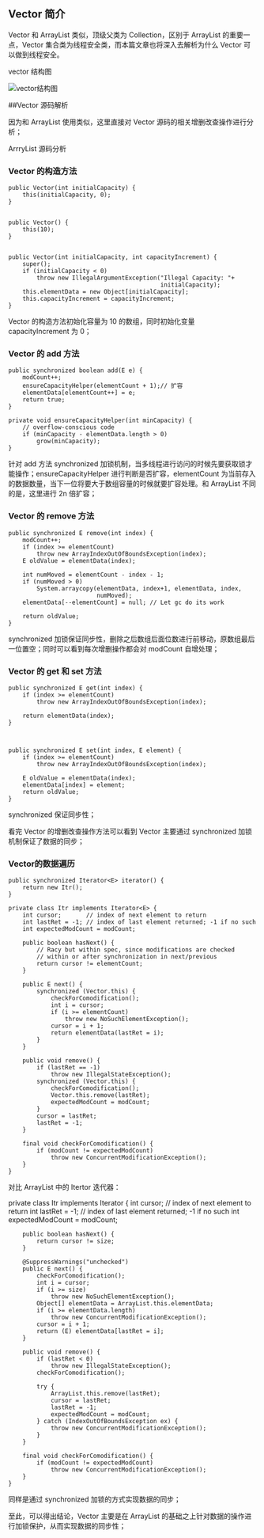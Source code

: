 ## Vector 简介
 Vector 和 ArrayList 类似，顶级父类为 Collection，区别于 ArrayList 的重要一点，Vector 集合类为线程安全类，而本篇文章也将深入去解析为什么 Vector 可以做到线程安全。



vector 结构图

![vector结构图](https://github.com/harusty/image/blob/master/java/vector/vector.png)

##Vector 源码解析

因为和 ArrayList 使用类似，这里直接对 Vector 源码的相关增删改查操作进行分析；


ArrryList 源码分析

### Vector 的构造方法

    public Vector(int initialCapacity) {
        this(initialCapacity, 0);
    }


    public Vector() {
        this(10);
    }


    public Vector(int initialCapacity, int capacityIncrement) {
        super();
        if (initialCapacity < 0)
            throw new IllegalArgumentException("Illegal Capacity: "+
                                               initialCapacity);
        this.elementData = new Object[initialCapacity];
        this.capacityIncrement = capacityIncrement;
    }

Vector 的构造方法初始化容量为 10 的数组，同时初始化变量 capacityIncrement 为 0；

### Vector 的 add 方法

    public synchronized boolean add(E e) {
        modCount++;
        ensureCapacityHelper(elementCount + 1);// 扩容
        elementData[elementCount++] = e;
        return true;
    }

    private void ensureCapacityHelper(int minCapacity) {
        // overflow-conscious code
        if (minCapacity - elementData.length > 0)
            grow(minCapacity);
    }

针对 add 方法 synchronized 加锁机制，当多线程进行访问的时候先要获取锁才能操作；ensureCapacityHelper 进行判断是否扩容，elementCount 为当前存入的数据数量，当下一位将要大于数组容量的时候就要扩容处理。和 ArrayList 不同的是，这里进行 2n 倍扩容；

### Vector 的 remove 方法

    public synchronized E remove(int index) {
        modCount++;
        if (index >= elementCount)
            throw new ArrayIndexOutOfBoundsException(index);
        E oldValue = elementData(index);

        int numMoved = elementCount - index - 1;
        if (numMoved > 0)
            System.arraycopy(elementData, index+1, elementData, index,
                             numMoved);
        elementData[--elementCount] = null; // Let gc do its work

        return oldValue;
    }

synchronized 加锁保证同步性，删除之后数组后面位数进行前移动，原数组最后一位置空；同时可以看到每次增删操作都会对 modCount 自增处理；

### Vector 的 get 和 set 方法

    public synchronized E get(int index) {
        if (index >= elementCount)
            throw new ArrayIndexOutOfBoundsException(index);

        return elementData(index);
    }



    public synchronized E set(int index, E element) {
        if (index >= elementCount)
            throw new ArrayIndexOutOfBoundsException(index);

        E oldValue = elementData(index);
        elementData[index] = element;
        return oldValue;
    }

synchronized 保证同步性；

看完 Vector 的增删改查操作方法可以看到 Vector 主要通过 synchronized 加锁机制保证了数据的同步；

### Vector的数据遍历

    public synchronized Iterator<E> iterator() {
        return new Itr();
    }

    private class Itr implements Iterator<E> {
        int cursor;       // index of next element to return
        int lastRet = -1; // index of last element returned; -1 if no such
        int expectedModCount = modCount;

        public boolean hasNext() {
            // Racy but within spec, since modifications are checked
            // within or after synchronization in next/previous
            return cursor != elementCount;
        }

        public E next() {
            synchronized (Vector.this) {
                checkForComodification();
                int i = cursor;
                if (i >= elementCount)
                    throw new NoSuchElementException();
                cursor = i + 1;
                return elementData(lastRet = i);
            }
        }

        public void remove() {
            if (lastRet == -1)
                throw new IllegalStateException();
            synchronized (Vector.this) {
                checkForComodification();
                Vector.this.remove(lastRet);
                expectedModCount = modCount;
            }
            cursor = lastRet;
            lastRet = -1;
        }

        final void checkForComodification() {
            if (modCount != expectedModCount)
                throw new ConcurrentModificationException();
        }
    }


对比 ArrayList 中的 Itertor 迭代器：

   private class Itr implements Iterator<E> {
        int cursor;       // index of next element to return
        int lastRet = -1; // index of last element returned; -1 if no such
        int expectedModCount = modCount;

        public boolean hasNext() {
            return cursor != size;
        }

        @SuppressWarnings("unchecked")
        public E next() {
            checkForComodification();
            int i = cursor;
            if (i >= size)
                throw new NoSuchElementException();
            Object[] elementData = ArrayList.this.elementData;
            if (i >= elementData.length)
                throw new ConcurrentModificationException();
            cursor = i + 1;
            return (E) elementData[lastRet = i];
        }

        public void remove() {
            if (lastRet < 0)
                throw new IllegalStateException();
            checkForComodification();

            try {
                ArrayList.this.remove(lastRet);
                cursor = lastRet;
                lastRet = -1;
                expectedModCount = modCount;
            } catch (IndexOutOfBoundsException ex) {
                throw new ConcurrentModificationException();
            }
        }

        final void checkForComodification() {
            if (modCount != expectedModCount)
                throw new ConcurrentModificationException();
        }
    }

同样是通过 synchronized 加锁的方式实现数据的同步；


至此，可以得出结论，Vector 主要是在 ArrayList 的基础之上针对数据的操作进行加锁保护，从而实现数据的同步性；












